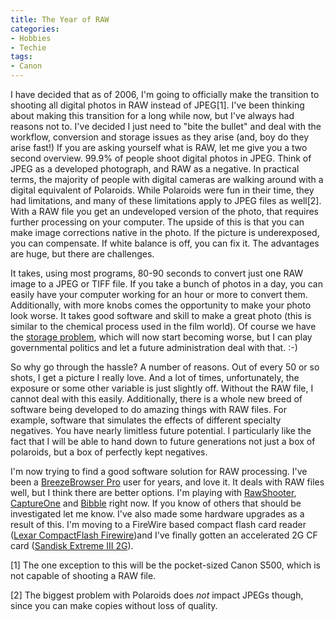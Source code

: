 ```yaml
---
title: The Year of RAW
categories:
- Hobbies
- Techie
tags:
- Canon
---
```


I have decided that as of 2006, I'm going to officially make the transition to shooting all digital photos in RAW instead of JPEG[1]. I've been thinking about making this transition for a long while now, but I've always had reasons not to. I've decided I just need to "bite the bullet" and deal with the workflow, conversion and storage issues as they arise (and, boy do they arise fast!)
If you are asking yourself what is RAW, let me give you a two second overview. 99.9% of people shoot digital photos in JPEG. Think of JPEG as a developed photograph, and RAW as a negative. In practical terms, the majority of people with digital cameras are walking around with a digital equivalent of Polaroids. While Polaroids were fun in their time, they had limitations, and many of these limitations apply to JPEG files as well[2]. With a RAW file you get an undeveloped version of the photo, that requires further processing on your computer. The upside of this is that you can make image corrections native in the photo. If the picture is underexposed, you can compensate. If white balance is off, you can fix it. The advantages are huge, but there are challenges.

It takes, using most programs, 80-90 seconds to convert just one RAW image to a JPEG or TIFF file. If you take a bunch of photos in a day, you can easily have your computer working for an hour or more to convert them. Additionally, with more knobs comes the opportunity to make your photo look worse. It takes good software and skill to make a great photo (this is similar to the chemical process used in the film world). Of course we have the [storage problem](/thingelstad/digital-photography-storage-explosion), which will now start becoming worse, but I can play governmental politics and let a future administration deal with that. :-)

So why go through the hassle? A number of reasons. Out of every 50 or so shots, I get a picture I really love. And a lot of times, unfortunately, the exposure or some other variable is just slightly off. Without the RAW file, I cannot deal with this easily. Additionally, there is a whole new breed of software being developed to do amazing things with RAW files. For example, software that simulates the effects of different specialty negatives. You have nearly limitless future potential. I particularly like the fact that I will be able to hand down to future generations not just a box of polaroids, but a box of perfectly kept negatives.

I'm now trying to find a good software solution for RAW processing. I've been a [BreezeBrowser Pro](http://www.breezesys.com/BreezeBrowser/index.htm) user for years, and love it. It deals with RAW files well, but I think there are better options. I'm playing with [RawShooter](http://www.pixmantec.com/), [CaptureOne](http://www.phaseone.com/) and [Bibble](http://www.bibblelabs.com/) right now. If you know of others that should be investigated let me know. I've also made some hardware upgrades as a result of this. I'm moving to a FireWire based compact flash card reader ([Lexar CompactFlash Firewire](http://www.lexar.com/readers/firewire.html))and I've finally gotten an accelerated 2G CF card ([Sandisk Extreme III 2G](http://www.sandisk.com/Products/Catalog(1027)-SanDisk_Extreme_III_CompactFlash.aspx)).

[1] The one exception to this will be the pocket-sized Canon S500, which is not capable of shooting a RAW file.  

[2] The biggest problem with Polaroids does _not_ impact JPEGs though, since you can make copies without loss of quality.
